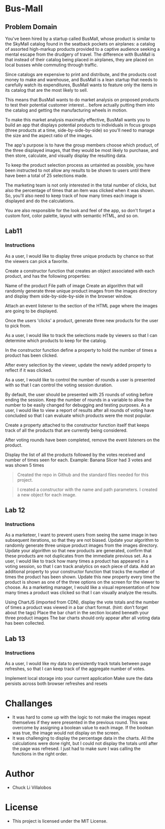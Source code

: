 # Bus-Mall

## Problem Domain
You've been hired by a startup called BusMall, whose product is similar to the SkyMall catalog found in the seatback pockets on airplanes: a catalog of assorted high-markup products provided to a captive audience seeking a mental escape from the drudgery of travel. The difference with BusMall is that instead of their catalog being placed in airplanes, they are placed on local busses while commuting through traffic.

Since catalogs are expensive to print and distribute, and the products cost money to make and warehouse, and BusMall is a lean startup that needs to carefully watch its expenditures, BusMall wants to feature only the items in its catalog that are the most likely to sell.

This means that BusMall wants to do market analysis on proposed products to test their potential customer interest... before actually putting them into the catalog and getting the manufacturing wheels in motion.

To make this market analysis maximally effective, BusMall wants you to build an app that displays potential products to individuals in focus groups (three products at a time, side-by-side-by-side) so you'll need to manage the size and the aspect ratio of the images.

The app's purpose is to have the group members choose which product, of the three displayed images, that they would be most likely to purchase, and then store, calculate, and visually display the resulting data.

To keep the product selection process as untainted as possible, you have been instructed to not allow any results to be shown to users until there have been a total of 25 selections made.

The marketing team is not only interested in the total number of clicks, but also the percentage of times that an item was clicked when it was shown. So, you'll also need to keep track of how many times each image is displayed and do the calculations.

You are also responsible for the look and feel of the app, so don't forget a custom font, color palette, layout with semantic HTML, and so on.

## Lab11 
### Instructions
As a user, I would like to display three unique products by chance so that the viewers can pick a favorite.

Create a constructor function that creates an object associated with each product, and has the following properties:

Name of the product
File path of image
Create an algorithm that will randomly generate three unique product images from the images directory and display them side-by-side-by-side in the browser window.

Attach an event listener to the section of the HTML page where the images are going to be displayed.

Once the users 'clicks' a product, generate three new products for the user to pick from.

As a user, I would like to track the selections made by viewers so that I can determine which products to keep for the catalog.

In the constructor function define a property to hold the number of times a product has been clicked.

After every selection by the viewer, update the newly added property to reflect if it was clicked.

As a user, I would like to control the number of rounds a user is presented with so that I can control the voting session duration.

By default, the user should be presented with 25 rounds of voting before ending the session.
Keep the number of rounds in a variable to allow the number to be easily changed for debugging and testing purposes.
As a user, I would like to view a report of results after all rounds of voting have concluded so that I can evaluate which products were the most popular.

Create a property attached to the constructor function itself that keeps track of all the products that are currently being considered.

After voting rounds have been completed, remove the event listeners on the product.

Display the list of all the products followed by the votes received and number of times seen for each. Example: Banana Slicer had 3 votes and was shown 5 times

>Created the repo in Github and the standard files needed for this project.

>I created a constructor with the name and path parameters. I created a new object for each image.   

## Lab 12
### Instructions

As a marketeer, I want to prevent users from seeing the same image in two subsequent iterations, so that they are not biased.
Update your algorithm to randomly generate three unique product images from the images directory.
Update your algorithm so that new products are generated, confirm that these products are not duplicates from the immediate previous set.
As a user, I would like to track how many times a product has appeared in a voting session, so that I can track analytics on each piece of data.
Add an additional property to your constructor function that tracks the number of times the product has been shown.
Update this new property every time the product is shown as one of the three options on the screen for the viewer to choose.
As a marketing manager, I would like a visual representation of how many times a product was clicked so that I can visually analyze the results.

Using ChartJS (imported from CDN), display the vote totals and the number of times a product was viewed in a bar chart format. (hint: don’t forget about the <canvas> tags)
Place the bar chart in the section located beneath your three product images
The bar charts should only appear after all voting data has been collected.

## Lab 13
### Instructions
As a user, I would like my data to persistently track totals between page refreshes, so that I can keep track of the aggregate number of votes.

Implement local storage into your current application
Make sure the data persists across both browser refreshes and resets

# Challanges
- It was hard to come up with the logic to not make the images repeat themselves if they were presented in the previous round. This was overcome by assigning a boolean value to each image. If the boolean was true, the image would not display on the screen. 
- It was challenging to display the percentage data in the charts. All the calculations were done right, but I could not display the totals until after the page was refresed. I just had to make sure I was calling the functions in the right order.   


# Author 
- Chuck Li Villalobos

# License
- This project is licensed under the MIT License. 